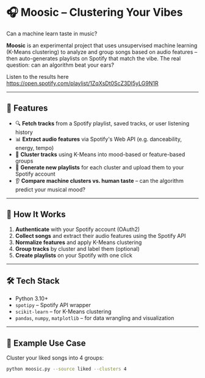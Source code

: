 # 🎧 Moosic – Clustering Your Vibes

Can a machine learn taste in music?

**Moosic** is an experimental project that uses unsupervised machine learning (K-Means clustering) to analyze and group songs based on audio features – then auto-generates playlists on Spotify that match the vibe. The real question: can an algorithm beat your ears?

Listen to the results here 
https://open.spotify.com/playlist/1ZqXsDt0ScZ3Dl5yLG9N1R

---

## 🚀 Features

- 🔍 **Fetch tracks** from a Spotify playlist, saved tracks, or user listening history
- 📊 **Extract audio features** via Spotify's Web API (e.g. danceability, energy, tempo)
- 🤖 **Cluster tracks** using K-Means into mood-based or feature-based groups
- 🎵 **Generate new playlists** for each cluster and upload them to your Spotify account
- 👂 **Compare machine clusters vs. human taste** – can the algorithm predict your musical mood?

---

## 🧠 How It Works

1. **Authenticate** with your Spotify account (OAuth2)
2. **Collect songs** and extract their audio features using the Spotify API
3. **Normalize features** and apply K-Means clustering
4. **Group tracks** by cluster and label them (optional)
5. **Create playlists** on your Spotify with one click

---

## 🛠️ Tech Stack

- Python 3.10+
- `spotipy` – Spotify API wrapper
- `scikit-learn` – for K-Means clustering
- `pandas`, `numpy`, `matplotlib` – for data wrangling and visualization

---

## 🧪 Example Use Case

Cluster your liked songs into 4 groups:
```bash
python moosic.py --source liked --clusters 4
